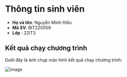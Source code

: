 # Thông tin sinh viên

- **Họ và tên**: Nguyễn Minh Hiếu
- **Mã SV**: BIT220059
- **Lớp** : 22IT3

## Kết quả chạy chương trình

Dưới đây là ảnh chụp màn hình kết quả chạy chương trình:

![image](https://github.com/user-attachments/assets/e7f0d9e6-a1d5-4957-ba29-9824bf12fc9c)

